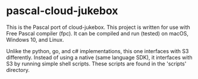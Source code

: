 # pascal-cloud-jukebox

This is the Pascal port of cloud-jukebox. This project is written for use with Free Pascal compiler (fpc). It can be compiled and run (tested) on macOS, Windows 10, and Linux.

Unlike the python, go, and c# implementations, this one interfaces with S3 differently. Instead of using a native (same language SDK), it interfaces with S3 by running simple shell scripts. These scripts are found in the 'scripts' directory.
